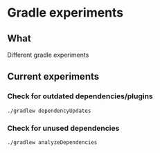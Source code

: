 # Gradle experiments

## What
Different gradle experiments

## Current experiments

### Check for outdated dependencies/plugins
    ./gradlew dependencyUpdates

### Check for unused dependencies
    ./gradlew analyzeDependencies
